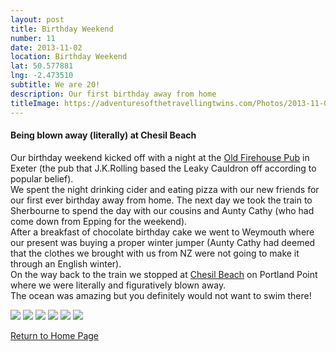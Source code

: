 ```yaml
---
layout: post
title: Birthday Weekend
number: 11
date: 2013-11-02
location: Birthday Weekend
lat: 50.577881
lng: -2.473510
subtitle: We are 20!
description: Our first birthday away from home
titleImage: https://adventuresofthetravellingtwins.com/Photos/2013-11-02-BirthdayWeekend/cover-min.JPG
---
```


<h4>Being blown away (literally) at Chesil Beach</h4>

Our birthday weekend kicked off with a night at the <a target="_blank" href="http://www.oldfirehouseexeter.co.uk/">Old Firehouse Pub</a> in Exeter (the pub that J.K.Rolling based the Leaky Cauldron off according to popular belief).<br/>
We spent the night drinking cider and eating pizza with our new friends for our first ever birthday away from home. 
The next day we took the train to Sherbourne to spend the day with our cousins and Aunty Cathy (who had come down from Epping for the weekend). <br/>
After a breakfast of chocolate birthday cake we went to Weymouth where our present was buying a proper winter jumper (Aunty Cathy had deemed that the clothes we brought with us from NZ were not going to make it through an English winter).<br/>
On the way back to the train we stopped at <a target="_blank" href="https://www.visit-dorset.com/things-to-do/chesil-beach-p1306903">Chesil Beach</a> on Portland Point where we were literally and figuratively blown away.<br/>
The ocean was amazing but you definitely would not want to swim there!

<img src="https://adventuresofthetravellingtwins.com/Photos/2013-11-02-BirthdayWeekend/day11-min.JPG" class="image1">
<img src="https://adventuresofthetravellingtwins.com/Photos/2013-11-02-BirthdayWeekend/day12-min.JPG" class="image1">
<img src="https://adventuresofthetravellingtwins.com/Photos/2013-11-02-BirthdayWeekend/day13-min.JPG" class="image1">
<img src="https://adventuresofthetravellingtwins.com/Photos/2013-11-02-BirthdayWeekend/day14-min.JPG" class="image1">
<img src="https://adventuresofthetravellingtwins.com/Photos/2013-11-02-BirthdayWeekend/day15-min.JPG" class="image1">
<img src="https://adventuresofthetravellingtwins.com/Photos/2013-11-02-BirthdayWeekend/day16-min.JPG" class="image1">


<a href="https://adventuresofthetravellingtwins.com/">Return to Home Page</a>
